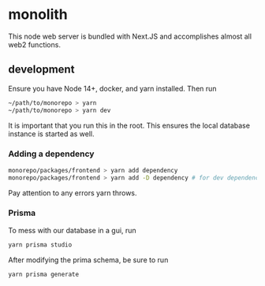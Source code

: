 # monolith

This node web server is bundled with Next.JS and accomplishes almost all web2 functions.

## development

Ensure you have Node 14+, docker, and yarn installed. Then run

```sh
~/path/to/monorepo > yarn
~/path/to/monorepo > yarn dev
```

It is important that you run this in the root. This ensures the local database instance is started as well.

### Adding a dependency

```sh
monorepo/packages/frontend > yarn add dependency
monorepo/packages/frontend > yarn add -D dependency # for dev dependencies
```

Pay attention to any errors yarn throws.

### Prisma

To mess with our database in a gui, run

```sh
yarn prisma studio
```

After modifying the prima schema, be sure to run

```sh
yarn prisma generate
```
